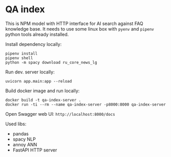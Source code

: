 # QA index

This is NPM model with HTTP interface for AI search against FAQ knowledge base.
It needs to use some linux box with `pyenv` and `pipenv` python tools already installed.

Install dependency locally:

```
pipenv install
pipenv shell
python -m spacy download ru_core_news_lg
```

Run dev. server locally:
```
uvicorn app.main:app --reload
```

Build docker image and run locally:
```
docker build -t qa-index-server .
docker run -ti --rm --name qa-index-server -p8000:8000 qa-index-server
```

Open Swagger web UI: `http://localhost:8000/docs`


Used libs:
- pandas
- spacy NLP
- annoy ANN
- FastAPI HTTP server
